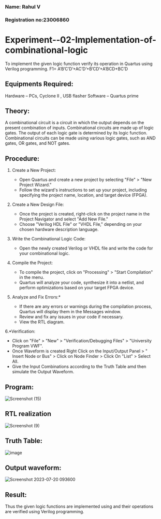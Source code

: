 ### Name: Rahul V
### Registration no:23006860
# Experiment--02-Implementation-of-combinational-logic
To implement the given logic function verify its operation in Quartus using Verilog programming.
 F1= A’B’C’D’+AC’D’+B’CD’+A’BCD+BC’D 
## Equipments Required:
 Hardware – PCs, Cyclone II , USB flasher
 Software – Quartus prime
## Theory:
 A combinational circuit is a circuit in which the output depends on the present combination of inputs. Combinational circuits are made up of logic gates. The output of each logic gate is determined by its logic function. Combinational circuits can be made using various logic gates, such as AND gates, OR gates, and NOT gates.

## Procedure:
1. Create a New Project:
   - Open Quartus and create a new project by selecting "File" > "New Project Wizard."
   - Follow the wizard's instructions to set up your project, including specifying the project name, location, and target device (FPGA).

2. Create a New Design File:
   - Once the project is created, right-click on the project name in the Project Navigator and select "Add New File."
   - Choose "Verilog HDL File" or "VHDL File," depending on your chosen hardware description language.

3. Write the Combinational Logic Code:
   - Open the newly created Verilog or VHDL file and write the code for your combinational logic.
     
4. Compile the Project:
   - To compile the project, click on "Processing" > "Start Compilation" in the menu.
   - Quartus will analyze your code, synthesize it into a netlist, and perform optimizations based on your target FPGA device.

5. Analyze and Fix Errors:*
   - If there are any errors or warnings during the compilation process, Quartus will display them in the Messages window.
   - Review and fix any issues in your code if necessary.
   - View the RTL diagram.

6.*Verification:
   - Click on "File" > "New" > "Verification/Debugging Files" > "University Program VWF".
   - Once Waveform is created Right Click on the Input/Output Panel > " Insert Node or Bus" > Click on Node Finder > Click On "List" > Select All.
   - Give the Input Combinations according to the Truth Table amd then simulate the Output Waveform.
## Program:
![Screenshot (15)](https://github.com/23006860/Experiment--02-Implementation-of-combinational-logic-/assets/139841752/5559e363-c858-4bdc-948b-8ac2cf11ecaa)

## RTL realization
![Screenshot (9)](https://github.com/23006860/Experiment--02-Implementation-of-combinational-logic-/assets/139841752/ddc362d3-7840-4c4b-8af2-6e06b3c5196f)
## Truth Table:
![image](https://github.com/23006860/Experiment--02-Implementation-of-combinational-logic-/assets/139841752/aa5296ba-a8c1-4626-bc90-4bf85dfad195)


## Output waveform:
![Screenshot 2023-07-20 093600](https://github.com/23006860/Experiment--02-Implementation-of-combinational-logic-/assets/139841752/a9163aec-8fbf-40a5-9ef8-85a02454dfab)

## Result:
Thus the given logic functions are implemented using  and their operations are verified using Verilog programming.

